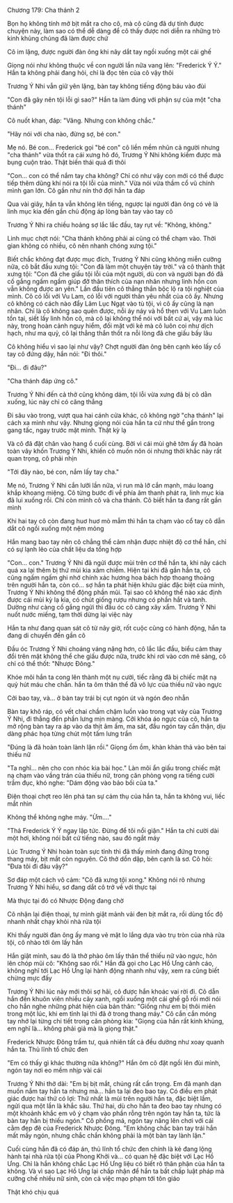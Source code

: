




Chương 179: Cha thánh 2


Bọn họ không tính mở bịt mắt ra cho cô, mà cô cũng đã dự tính được chuyện này, làm sao có thể dễ dàng để cô thấy được nơi diễn ra những trò kinh khủng chúng đã làm được chứ

Cô im lặng, được người đàn ông khi nãy dắt tay ngồi xuống một cái ghế

Giọng nói như không thuộc về con người lần nữa vang lên: "Frederick Ý Ý." Hắn ta không phải đang hỏi, chỉ là đọc tên của cô vậy thôi

Trương Ý Nhi vẫn giữ yên lặng, bàn tay không tiếng động báu vào đùi

"Con đã gây nên tội lỗi gì sao?" Hắn ta làm đúng với phận sự của một "cha thánh"

Cô nuốt khan, đáp: "Vâng. Nhưng con không chắc."

"Hãy nói với cha nào, đừng sợ, bé con."

Mẹ nó. Bé con... Frederick gọi "bé con" cô liền mềm nhũn cả người nhưng "cha thánh" vừa thốt ra cái xưng hô đó, Trương Ý Nhi không kiềm được mà bụng cuộn trào. Thật biến thái quá đi thôi

"Con... con có thể nắm tay cha không? Chỉ có như vậy con mới có thể được tiếp thêm dũng khí nói ra tội lỗi của mình." Vừa nói vừa thầm cổ vũ chính mình gan lớn. Cô gần như nín thở đợi hắn ta đáp

Qua vài giây, hắn ta vẫn không lên tiếng, ngược lại người đàn ông có vẻ là linh mục kia đến gần chủ động áp lòng bàn tay vào tay cô

Trương Ý Nhi ra chiều hoảng sợ lắc lắc đầu, tay rụt về: "Không, không."

Linh mục chợt nói: "Cha thánh không phải ai cũng có thể chạm vào. Thời gian không có nhiều, cô nên nhanh chóng xưng tội."

Biết chắc không đạt được mục đích, Trương Ý Nhi cũng không miễn cưỡng nữa, cô bắt đầu xưng tội: "Con đã làm một chuyện tày trời." và cô thành thật xưng tội: "Con đã che giấu tội lỗi của một người, dù con và người bạn đó đã cố gắng ngấm ngầm giúp đỡ thân thích của nạn nhân nhưng linh hồn con vẫn không được an yên." Lần đầu tiên cô thẳng thắn bộc lộ ra tội nghiệt của mình. Cô có lỗi với Vu Lam, có lỗi với người thân yêu nhất của cô ấy. Nhưng cô không có cách nào đẩy Lâm Lục Ngạt vào tù tội, vì cô ấy cũng là nạn nhân. Chỉ là cô không sao quên được, nỗi áy náy và hổ thẹn với Vu Lam luôn tồn tại, siết lấy linh hồn cô, mà cô lại không thể nói với bất cứ ai, vậy mà lúc này, trong hoàn cảnh nguy hiểm, đối mặt với kẻ mà cô luôn coi như dịch hạch, như ma quỷ, cô lại thẳng thắn thốt ra nỗi lòng đã che giấu bấy lâu

Cô không hiểu vì sao lại như vậy? Chợt người đàn ông bên cạnh kéo lấy cổ tay cô đứng dậy, hắn nói: "Đi thôi."

"Đi... đi đâu?"

"Cha thánh đáp ứng cô."

Trương Ý Nhi đến cả thở cũng không dám, tội lỗi vừa xưng đã bị cô dằn xuống, lúc này chỉ có căng thẳng

Đi sâu vào trong, vượt qua hai cánh cửa khác, cô không ngờ "cha thánh" lại cách xa mình như vậy. Nhưng giọng nói của hắn ta cứ như thể gần trong gang tấc, ngay trước mặt mình. Thật kỳ lạ

Và cô đã đặt chân vào hang ổ cuối cùng. Bởi vì cái mùi ghê tởm ấy đã hoàn toàn vây khốn Trương Ý Nhi, khiến cô muốn nôn ói nhưng thời khắc này rất quan trọng, cô phải nhịn

"Tới đây nào, bé con, nắm lấy tay cha."

Mẹ nó, Trương Ý Nhi cắn lưỡi lần nữa, vì run mà lỡ cắn mạnh, máu loang khắp khoang miệng. Cô từng bước đi về phía âm thanh phát ra, linh mục kia đã lui xuống rồi. Chỉ còn mình cô và cha thánh. Cô biết hắn ta đang rất gần mình

Khi hai tay cô còn đang huơ huơ mò mẫm thì hắn ta chạm vào cổ tay cô dẫn dắt cô ngồi xuống một nệm mỏng

Hắn mang bao tay nên cô chẳng thể cảm nhận được nhiệt độ cơ thể hắn, chỉ có sự lạnh lẽo của chất liệu da tổng hợp

"Con... con." Trương Ý Nhi đã ngửi được mùi trên cơ thể hắn ta, khi nãy cách quá xa lại thêm bị thứ mùi kia xâm chiếm. Hiện tại khi đã gần hắn ta, cô cũng ngấm ngấm ghi nhớ chính xác hương hoa bách hợp thoang thoảng trên người hắn ta, còn có... sợ hắn ta phát hiện khứu giác đặc biệt của mình, Trương Ý Nhi không thể động phần mũi. Tại sao cô không thể nào xác định được cái mùi kỳ lạ kia, có chút giống rượu nhưng có phần hắt và tanh. Dường như càng cố gắng ngửi thì đầu óc cô càng xây xẩm. Trương Ý Nhi nuốt nước miếng, tạm thời dừng lại việc này

Hắn ta như đang quan sát cô từ nãy giờ, rốt cuộc cũng có hành động, hắn ta đang di chuyển đến gần cô

Đầu óc Trương Ý Nhi choáng váng nặng hơn, cô lắc lắc đầu, biểu cảm thay đổi trên mặt không thể che giấu được nữa, trước khi rơi vào cơn mê sảng, cô chỉ có thể thốt: "Nhược Đông."

Khóe môi hắn ta cong lên thành một nụ cười, tiếc rằng đã bị chiếc mặt nạ quỷ hút máu che chắn. hắn ta ôm thân thể đã vô lực của thiếu nữ vào ngực

Cởi bao tay, và... ở bàn tay trái bị cụt ngón út và ngón đeo nhẫn

Bàn tay khô ráp, có vết chai chầm chậm luồn vào trong vạt váy của Trương Ý Nhi, đi thẳng đến phần lưng mịn màng. Cởi khóa áo ngực của cô, hắn ta mở rộng bàn tay ra áp vào da thịt âm ấm, ma sát, đầu ngón tay cẩn thận, dịu dàng phác họa từng chút một tấm lưng trần

"Đúng là đã hoàn toàn lành lặn rồi." Giọng ồm ồm, khàn khàn thả vào bên tai thiếu nữ

"Ta nghĩ... nên cho con nhóc kia bài học." Làn môi ẩn giấu trong chiếc mặt nạ chạm vào vầng trán của thiếu nữ, trong căn phòng vọng ra tiếng cười trầm đục, khó nghe: "Dám động vào bảo bối của ta."

Điện thoại chợt reo lên phá tan sự cảm thụ của hắn ta, hắn ta không vui, liếc mắt nhìn

Không thể không nghe máy. "Ừm...."

"Thả Frederick Ý Ý ngay lập tức. Đừng để tôi nổi giận." Hắn ta chỉ cười dài một hơi, không nói bất cứ tiếng nào, sau đó ngắt máy

Lúc Trương Ý Nhi hoàn toàn sực tỉnh thì đã thấy mình đang đứng trong thang máy, bịt mắt còn nguyên. Cô thở dồn dập, bên cạnh là sơ. Cô hỏi: "Đưa tôi đi đâu vậy?"

Sơ đáp một cách vô cảm: "Cô đã xưng tội xong." Không nói rõ nhưng Trương Ý Nhi hiểu, sơ đang dắt cô trở về với thực tại

Mà thực tại đó có Nhược Động đang chờ

Cô nhận lại điện thoại, tự mình giật mảnh vải đen bịt mắt ra, rồi dùng tốc độ nhanh nhất chạy khỏi nhà rửa tội

Khi thấy người đàn ông ấy mang vẻ mặt lo lắng dựa vào trụ tròn của nhà rửa tội, cô nhào tới ôm lấy hắn

Hắn giật mình, sau đó là thở phào ôm lấy thân thể thiếu nữ vào ngực, hôn lên chóp mũi cô: "Không sao rồi." Hắn đã gọi cho Lạc Hồ Ưng cảnh cáo, không nghĩ tới Lạc Hồ Ưng lại hành động nhanh như vậy, xem ra cũng biết chừng mực đấy

Trương Ý Nhi lúc này mới thôi sợ hãi, cô được hắn khoác vai rời đi. Cô dẫn hắn đến khuôn viên nhiều cây xanh, ngồi xuống một cái ghế gỗ rồi mới nói cho hắn nghe những phát hiện của bản thân: "Giống như em bị thôi miên trong một lúc, khi em tỉnh lại thì đã ở trong thang máy." Cô cắn cắn móng tay nhớ lại từng chi tiết trong căn phòng kia: "Giọng của hắn rất kinh khủng, em nghĩ là... không phải giả mà là giọng thật."

Frederick Nhược Đông trầm tư, quả nhiên tất cả đều dường như xoay quanh hắn ta. Thủ lĩnh tổ chức đen

"Em có thấy gì khác thường nữa không?" Hắn ôm cô đặt ngồi lên đùi mình, ngón tay nơi eo mềm nhịp vài cái

Trương Ý Nhi thở dài: "Em bị bịt mắt, chúng rất cẩn trọng. Em đã mạnh dạn muốn nắm tay hắn ta nhưng mà... hắn ta lại đeo bao tay. Có điều em phát giác được hai thứ có lợi: Thứ nhất là mùi trên người hắn ta, đặc biệt lắm, ngửi qua một lần là khắc sâu. Thứ hai, dù cho hắn ta đeo bao tay nhưng có một khoảnh khắc em vô ý chạm vào phần rỗng trên ngón tay hắn ta, tức là bàn tay hắn bị thiếu ngón." Cô phồng má, ngón tay nâng lên chơi với cái cằm đẹp đẽ của Frederick Nhược Đông. "Em không chắc bàn tay trái hắn mất mấy ngón, nhưng chắc chắn không phải là một bàn tay lành lặn."

Cuối cùng hắn đã có đáp án, thủ lĩnh tổ chức đen chính là kẻ đang lộng hành tại nhà rửa tội của Phong Khởi và... có quan hệ đặc biệt với Lạc Hồ Ưng. Chỉ là hắn không chắc Lạc Hồ Ưng liệu có biết rõ thân phận của hắn ta không. Và vì sao Lạc Hồ Ưng lại chấp nhận để hắn ta bất chấp luật pháp mà cưỡng chế nhiều nữ sinh, còn cả việc mạo phạm tới tôn giáo

Thật khó chịu quá





